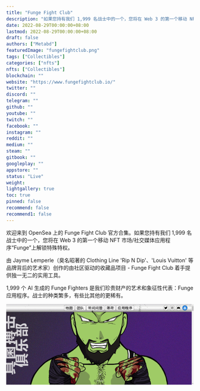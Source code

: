 ```yaml
---
title: "Funge Fight Club"
description: "如果您持有我们 1,999 名战士中的一个，您将在 Web 3 的第一个移动 NFT 市场/社交媒体应用程序“Funge”上解锁特殊特权。"
date: 2022-08-29T00:00:00+08:00
lastmod: 2022-08-29T00:00:00+08:00
draft: false
authors: ["Metabd"]
featuredImage: "fungefightclub.png"
tags: ["Collectibles"]
categories: ["nfts"]
nfts: ["Collectibles"]
blockchain: ""
website: "https://www.fungefightclub.io/"
twitter: ""
discord: ""
telegram: ""
github: ""
youtube: ""
twitch: ""
facebook: ""
instagram: ""
reddit: ""
medium: ""
steam: ""
gitbook: ""
googleplay: ""
appstore: ""
status: "Live"
weight: 
lightgallery: true
toc: true
pinned: false
recommend: false
recommend1: false
---
```

欢迎来到 OpenSea 上的 Funge Fight Club 官方合集。如果您持有我们 1,999 名战士中的一个，您将在 Web 3 的第一个移动 NFT 市场/社交媒体应用程序“Funge”上解锁特殊特权。

由 Jayme Lemperle（臭名昭著的 Clothing Line 'Rip N Dip'、'Louis Vuitton' 等品牌背后的艺术家）创作的由社区驱动的收藏品项目 - Funge Fight Club 着手提供独一无二的实用工具。

1,999 个 AI 生成的 Funge Fighters 是我们珍贵财产的艺术和象征性代表：Funge 应用程序。战士的种类繁多，有些比其他的更稀有。

![nft](4123413131_new1.png)